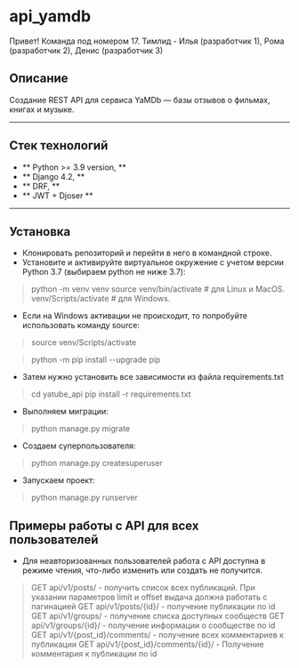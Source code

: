 # api_yamdb
Привет! Команда под номером 17. Тимлид - Илья (разработчик 1), Рома (разработчик 2), Денис (разработчик 3)

## Описание
Создание REST API для сервиса YaMDb — базы отзывов о фильмах, книгах и музыке. 
_______________________________________________________
## Стек технологий
+ ** Python >= 3.9  version, **
+ ** Django 4.2, **
+ ** DRF, **
+ ** JWT + Djoser **
_______________________________________________________
## Установка
+ Клонировать репозиторий и перейти в него в командной строке.
+ Установите и активируйте виртуальное окружение c учетом версии Python 3.7 (выбираем python не ниже 3.7):
> python -m venv venv
> source venv/bin/activate    # для Linux и MacOS.
> venv/Scripts/activate    # для Windows.

+ Если на Windows активации не происходит, то попробуйте использовать команду source:
> source venv/Scripts/activate

> python -m pip install --upgrade pip

+ Затем нужно установить все зависимости из файла requirements.txt
> cd yatube_api
> pip install -r requirements.txt

+ Выполняем миграции:
> python manage.py migrate

+ Создаем суперпользователя:
> python manage.py createsuperuser

+ Запускаем проект:
> python manage.py runserver

## Примеры работы с API для всех пользователей

+ Для неавторизованных пользователей работа с API доступна в режиме чтения, что-либо изменить или создать не получится.

> GET api/v1/posts/ - получить список всех публикаций.
При указании параметров limit и offset выдача должна работать с пагинацией
> GET api/v1/posts/{id}/ - получение публикации по id
> GET api/v1/groups/ - получение списка доступных сообществ
> GET api/v1/groups/{id}/ - получение информации о сообществе по id
> GET api/v1/{post_id}/comments/ - получение всех комментариев к публикации
> GET api/v1/{post_id}/comments/{id}/ - Получение комментария к публикации по id
